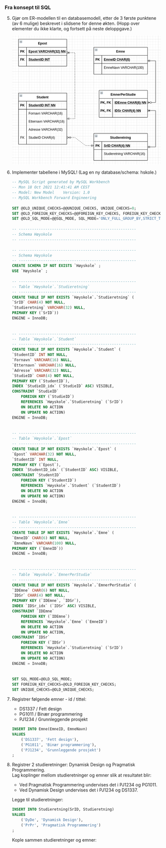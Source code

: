 ### Fra konsept til SQL

5.  Gjør om ER-modellen til en databasemodell, etter de 3 første punktene (av 6 mulige)
beskrevet i slidsene for denne økten. (Hopp over elementer du ikke klarte, og fortsett på
neste deloppgave.)

    ![Høyskole](høyskole-oppgave5.png)

6.  Implementer tabellene i MySQL! (Lag en ny database/schema: hskole.)  

    ```sql
    -- MySQL Script generated by MySQL Workbench
    -- Mon 18 Oct 2021 12:41:41 AM CEST
    -- Model: New Model    Version: 1.0
    -- MySQL Workbench Forward Engineering

    SET @OLD_UNIQUE_CHECKS=@@UNIQUE_CHECKS, UNIQUE_CHECKS=0;
    SET @OLD_FOREIGN_KEY_CHECKS=@@FOREIGN_KEY_CHECKS, FOREIGN_KEY_CHECKS=0;
    SET @OLD_SQL_MODE=@@SQL_MODE, SQL_MODE='ONLY_FULL_GROUP_BY,STRICT_TRANS_TABLES,NO_ZERO_IN_DATE,NO_ZERO_DATE,ERROR_FOR_DIVISION_BY_ZERO,NO_ENGINE_SUBSTITUTION';

    -- -----------------------------------------------------
    -- Schema Høyskole
    -- -----------------------------------------------------

    -- -----------------------------------------------------
    -- Schema Høyskole
    -- -----------------------------------------------------
    CREATE SCHEMA IF NOT EXISTS `Høyskole` ;
    USE `Høyskole` ;

    -- -----------------------------------------------------
    -- Table `Høyskole`.`Studieretning`
    -- -----------------------------------------------------
    CREATE TABLE IF NOT EXISTS `Høyskole`.`Studieretning` (
    `SrID` CHAR(4) NOT NULL,
    `Studieretning` VARCHAR(32) NULL,
    PRIMARY KEY (`SrID`))
    ENGINE = InnoDB;


    -- -----------------------------------------------------
    -- Table `Høyskole`.`Student`
    -- -----------------------------------------------------
    CREATE TABLE IF NOT EXISTS `Høyskole`.`Student` (
    `StudentID` INT NOT NULL,
    `Fornavn` VARCHAR(16) NULL,
    `Etternavn` VARCHAR(16) NULL,
    `Adresse` VARCHAR(32) NULL,
    `StudieID` CHAR(4) NOT NULL,
    PRIMARY KEY (`StudentID`),
    INDEX `StudieID_idx` (`StudieID` ASC) VISIBLE,
    CONSTRAINT `StudieID`
        FOREIGN KEY (`StudieID`)
        REFERENCES `Høyskole`.`Studieretning` (`SrID`)
        ON DELETE NO ACTION
        ON UPDATE NO ACTION)
    ENGINE = InnoDB;


    -- -----------------------------------------------------
    -- Table `Høyskole`.`Epost`
    -- -----------------------------------------------------
    CREATE TABLE IF NOT EXISTS `Høyskole`.`Epost` (
    `Epost` VARCHAR(32) NOT NULL,
    `StudentID` INT NULL,
    PRIMARY KEY (`Epost`),
    INDEX `StudentID_idx` (`StudentID` ASC) VISIBLE,
    CONSTRAINT `StudentID`
        FOREIGN KEY (`StudentID`)
        REFERENCES `Høyskole`.`Student` (`StudentID`)
        ON DELETE NO ACTION
        ON UPDATE NO ACTION)
    ENGINE = InnoDB;


    -- -----------------------------------------------------
    -- Table `Høyskole`.`Emne`
    -- -----------------------------------------------------
    CREATE TABLE IF NOT EXISTS `Høyskole`.`Emne` (
    `EmneID` CHAR(6) NOT NULL,
    `EmneNavn` VARCHAR(100) NULL,
    PRIMARY KEY (`EmneID`))
    ENGINE = InnoDB;


    -- -----------------------------------------------------
    -- Table `Høyskole`.`EmnerPerStudie`
    -- -----------------------------------------------------
    CREATE TABLE IF NOT EXISTS `Høyskole`.`EmnerPerStudie` (
    `IDEmne` CHAR(6) NOT NULL,
    `IDSr` CHAR(4) NOT NULL,
    PRIMARY KEY (`IDEmne`, `IDSr`),
    INDEX `IDSr_idx` (`IDSr` ASC) VISIBLE,
    CONSTRAINT `IDEmne`
        FOREIGN KEY (`IDEmne`)
        REFERENCES `Høyskole`.`Emne` (`EmneID`)
        ON DELETE NO ACTION
        ON UPDATE NO ACTION,
    CONSTRAINT `IDSr`
        FOREIGN KEY (`IDSr`)
        REFERENCES `Høyskole`.`Studieretning` (`SrID`)
        ON DELETE NO ACTION
        ON UPDATE NO ACTION)
    ENGINE = InnoDB;


    SET SQL_MODE=@OLD_SQL_MODE;
    SET FOREIGN_KEY_CHECKS=@OLD_FOREIGN_KEY_CHECKS;
    SET UNIQUE_CHECKS=@OLD_UNIQUE_CHECKS;
    ```

7.  Registrer følgende emner - id / tittel:
    - DS1337 / Fett design
    - PG1011 / Binær programmering
    - PJ1234 / Grunnleggende prosjekt

    ```sql
    INSERT INTO Emne(EmneID, EmneNavn)
    VALUES
        ('DS1337', 'Fett design'),
        ('PG1011', 'Binær programmering'),
        ('PJ1234', 'Grunnleggende prosjekt')
    ;
    ```

8.  Registrer 2 studieretninger: Dynamisk Design og Pragmatisk Programmering.  
    Lag koplinger mellom studieretninger og emner slik at resultatet blir:
    - Ved Pragmatisk Programmering undervises det i PJ1234 og PG1011.
    - Ved Dynamisk Design undervises det i PJ1234 og DS1337.

    Legge til studieretninger:

    ```sql
    INSERT INTO Studieretning(SrID, Studieretning)
    VALUES
        ('DyDe', 'Dynamisk Design'),
        ('PrPr', 'Pragmatisk Programmering')
    ;
    ```

    Kople sammen studieretninger og emner:

    ```sql
    
    ```